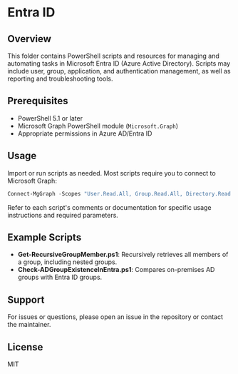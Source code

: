 # Entra ID

## Overview

This folder contains PowerShell scripts and resources for managing and automating tasks in Microsoft Entra ID (Azure Active Directory). Scripts may include user, group, application, and authentication management, as well as reporting and troubleshooting tools.

## Prerequisites

- PowerShell 5.1 or later
- Microsoft Graph PowerShell module (`Microsoft.Graph`)
- Appropriate permissions in Azure AD/Entra ID

## Usage

Import or run scripts as needed. Most scripts require you to connect to Microsoft Graph:

```powershell
Connect-MgGraph -Scopes "User.Read.All, Group.Read.All, Directory.Read.All"
```

Refer to each script's comments or documentation for specific usage instructions and required parameters.

## Example Scripts

- **Get-RecursiveGroupMember.ps1**: Recursively retrieves all members of a group, including nested groups.
- **Check-ADGroupExistenceInEntra.ps1**: Compares on-premises AD groups with Entra ID groups.

## Support

For issues or questions, please open an issue in the repository or contact the maintainer.

## License

MIT
